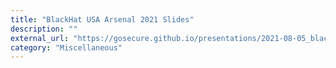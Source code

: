 ```yaml
---
title: "BlackHat USA Arsenal 2021 Slides"
description: ""
external_url: "https://gosecure.github.io/presentations/2021-08-05_blackhat-usa/BlackHat-USA-21-Arsenal-PyRDP-OlivierBilodeau.pdf"
category: "Miscellaneous"
---
```

